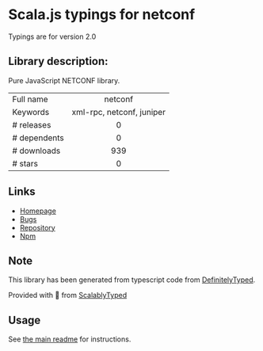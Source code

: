 
# Scala.js typings for netconf

Typings are for version 2.0

## Library description:
Pure JavaScript NETCONF library.

|                    |                 |
| ------------------ | :-------------: |
| Full name          | netconf |
| Keywords           | xml-rpc, netconf, juniper |
| # releases         | 0 |
| # dependents       | 0 |
| # downloads        | 939 |
| # stars            | 0 |

## Links
- [Homepage](https://github.com/darylturner/node-netconf#readme)
- [Bugs](https://github.com/darylturner/node-netconf/issues)
- [Repository](https://github.com/darylturner/node-netconf)
- [Npm](https://www.npmjs.com/package/netconf)
    


## Note
This library has been generated from typescript code from [DefinitelyTyped](https://definitelytyped.org).

Provided with :purple_heart: from [ScalablyTyped](https://github.com/oyvindberg/ScalablyTyped)

## Usage
See [the main readme](../../readme.md) for instructions.


